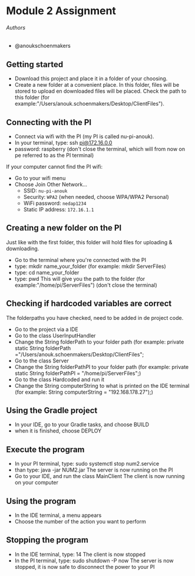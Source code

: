 # Module 2 Assignment

###### Authors

 - @anoukschoenmakers

## Getting started
- Download this project and place it in a folder of your choosing.
- Create a new folder at a convenient place. In this folder, files will be stored to upload en downloaded files will be placed. Check the path to this folder (for example:"/Users/anouk.schoenmakers/Desktop/ClientFiles").

## Connecting with the PI
- Connect via wifi with the PI (my PI is called nu-pi-anouk).
- In your terminal, type: ssh pi@172.16.0.0
- password: raspberry
(don't close the terminal, which will from now on pe referred to as the PI terminal)

If your computer cannot find the PI wifi:
- Go to your wifi menu
- Choose Join Other Network...
   - SSID: `nu-pi-anouk`
   - Security: `WPA2` (when needed, choose WPA/WPA2 Personal)
   - WiFi password: `nedap1234`
   - Static IP address: `172.16.1.1`
 
## Creating a new folder on the PI
Just like with the first folder, this folder will hold files for uploading & downloading.
- Go to the terminal where you're connected with the PI
- type: mkdir name_your_folder (for example: mkdir ServerFiles)
- type: cd name_your_folder
- type: pwd
This will give you the path to the folder (for example:"/home/pi/ServerFiles")
(don't close the terminal)

## Checking if hardcoded variables are correct
The folderpaths you have checked, need to be added in de project code.
- Go to the project via a IDE
- Go to the class UserInputHandler
- Change the String folderPath to your folder path (for example: private static String folderPath ="/Users/anouk.schoenmakers/Desktop/ClientFiles";
- Go to the class Server
- Change the String folderPathPI to your folder path (for example:  private static String folderPathPI = "/home/pi/ServerFiles";)
- Go to the class Hardcoded and run it
- Change the String computerString to what is printed on the IDE terminal (for example: String computerString = "192.168.178.27");)

## Using the Gradle project
- In your IDE, go to your Gradle tasks, and choose BUILD
- when it is finished, choose DEPLOY

## Execute the program
- In your PI terminal, type: sudo systemctl stop num2.service
- than type: java -jar NUM2.jar
The server is now running on the PI
- Go to your IDE, and run the class MainClient
The client is now running on your computer

## Using the program
- In the IDE terminal, a menu appears
- Choose the number of the action you want to perform

## Stopping the program
- In the IDE terminal, type: 14
The client is now stopped
- In the PI terminal, type: sudo shutdown -P now
The server is now stopped, it is now safe to disconnect the power to your PI

